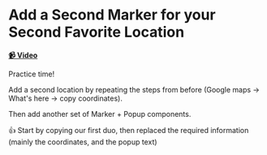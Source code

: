 # Add a Second Marker for your Second Favorite Location

**[📹 Video](https://egghead.io/lessons/egghead-add-a-second-marker-for-your-second-favorite-location)**

Practice time!

Add a second location by repeating the steps from before (Google maps -> What's here -> copy coordinates).

Then add another set of Marker + Popup components.

👍 Start by copying our first duo, then replaced the required information (mainly the coordinates, and the popup text)
